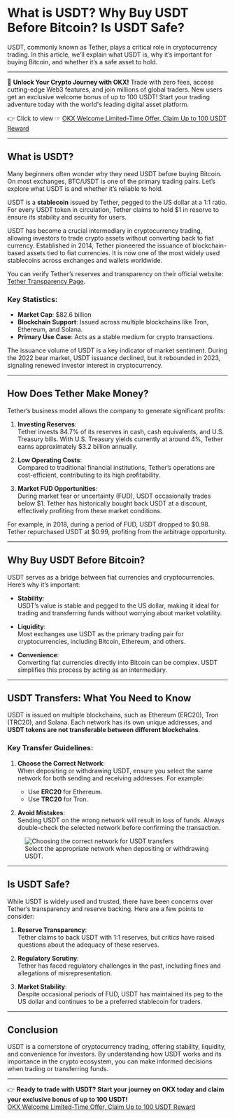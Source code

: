 # What is USDT? Why Buy USDT Before Bitcoin? Is USDT Safe?

USDT, commonly known as Tether, plays a critical role in cryptocurrency trading. In this article, we’ll explain what USDT is, why it’s important for buying Bitcoin, and whether it’s a safe asset to hold.

---

🚀 **Unlock Your Crypto Journey with OKX!** Trade with zero fees, access cutting-edge Web3 features, and join millions of global traders. New users get an exclusive welcome bonus of up to 100 USDT! Start your trading adventure today with the world's leading digital asset platform.

👉 Click to view ☞ [OKX Welcome Limited-Time Offer, Claim Up to 100 USDT Reward](https://bit.ly/OKXe)

---

## What is USDT?

Many beginners often wonder why they need USDT before buying Bitcoin. On most exchanges, BTC/USDT is one of the primary trading pairs. Let’s explore what USDT is and whether it’s reliable to hold.

USDT is a **stablecoin** issued by Tether, pegged to the US dollar at a 1:1 ratio. For every USDT token in circulation, Tether claims to hold $1 in reserve to ensure its stability and security for users.

USDT has become a crucial intermediary in cryptocurrency trading, allowing investors to trade crypto assets without converting back to fiat currency. Established in 2014, Tether pioneered the issuance of blockchain-based assets tied to fiat currencies. It is now one of the most widely used stablecoins across exchanges and wallets worldwide.

You can verify Tether’s reserves and transparency on their official website: [Tether Transparency Page](https://tether.to/en/).

### Key Statistics:

- **Market Cap**: $82.6 billion  
- **Blockchain Support**: Issued across multiple blockchains like Tron, Ethereum, and Solana.  
- **Primary Use Case**: Acts as a stable medium for crypto transactions.  

The issuance volume of USDT is a key indicator of market sentiment. During the 2022 bear market, USDT issuance declined, but it rebounded in 2023, signaling renewed investor interest in cryptocurrency.

---

## How Does Tether Make Money?

Tether’s business model allows the company to generate significant profits:

1. **Investing Reserves**:  
   Tether invests 84.7% of its reserves in cash, cash equivalents, and U.S. Treasury bills. With U.S. Treasury yields currently at around 4%, Tether earns approximately $3.2 billion annually.

2. **Low Operating Costs**:  
   Compared to traditional financial institutions, Tether’s operations are cost-efficient, contributing to its high profitability.

3. **Market FUD Opportunities**:  
   During market fear or uncertainty (FUD), USDT occasionally trades below $1. Tether has historically bought back USDT at a discount, effectively profiting from these market conditions.

For example, in 2018, during a period of FUD, USDT dropped to $0.98. Tether repurchased USDT at $0.99, profiting from the arbitrage opportunity.

---

## Why Buy USDT Before Bitcoin?

USDT serves as a bridge between fiat currencies and cryptocurrencies. Here’s why it’s important:

- **Stability**:  
  USDT’s value is stable and pegged to the US dollar, making it ideal for trading and transferring funds without worrying about market volatility.
  
- **Liquidity**:  
  Most exchanges use USDT as the primary trading pair for cryptocurrencies, including Bitcoin, Ethereum, and others.

- **Convenience**:  
  Converting fiat currencies directly into Bitcoin can be complex. USDT simplifies this process by acting as an intermediary.

---

## USDT Transfers: What You Need to Know

USDT is issued on multiple blockchains, such as Ethereum (ERC20), Tron (TRC20), and Solana. Each network has its own unique addresses, and **USDT tokens are not transferable between different blockchains**.

### Key Transfer Guidelines:

1. **Choose the Correct Network**:  
   When depositing or withdrawing USDT, ensure you select the same network for both sending and receiving addresses. For example:
   - Use **ERC20** for Ethereum.
   - Use **TRC20** for Tron.

2. **Avoid Mistakes**:  
   Sending USDT on the wrong network will result in loss of funds. Always double-check the selected network before confirming the transaction.

<figure>
  <img src="https://yibi123.com/wp-content/uploads/2023/06/image-32.png" alt="Choosing the correct network for USDT transfers">
  <figcaption>Select the appropriate network when depositing or withdrawing USDT.</figcaption>
</figure>

---

## Is USDT Safe?

While USDT is widely used and trusted, there have been concerns over Tether’s transparency and reserve backing. Here are a few points to consider:

1. **Reserve Transparency**:  
   Tether claims to back USDT with 1:1 reserves, but critics have raised questions about the adequacy of these reserves.

2. **Regulatory Scrutiny**:  
   Tether has faced regulatory challenges in the past, including fines and allegations of misrepresentation.

3. **Market Stability**:  
   Despite occasional periods of FUD, USDT has maintained its peg to the US dollar and continues to be a preferred stablecoin for traders.

---

## Conclusion

USDT is a cornerstone of cryptocurrency trading, offering stability, liquidity, and convenience for investors. By understanding how USDT works and its importance in the crypto ecosystem, you can make informed decisions when trading or transferring funds.

---

👉 **Ready to trade with USDT? Start your journey on OKX today and claim your exclusive bonus of up to 100 USDT!**  
[OKX Welcome Limited-Time Offer, Claim Up to 100 USDT Reward](https://bit.ly/OKXe)
